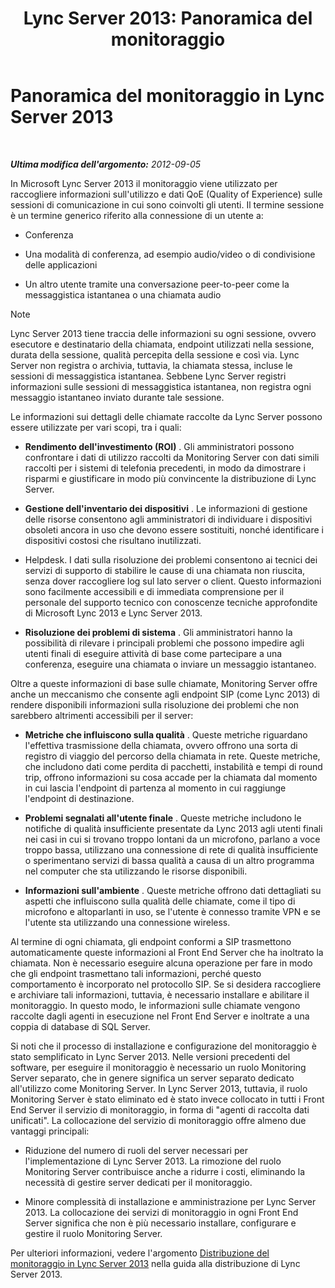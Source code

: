 ﻿---
title: 'Lync Server 2013: Panoramica del monitoraggio'
TOCTitle: Panoramica del monitoraggio
ms:assetid: 5d5eb658-7fe0-42e6-acaf-700051d0a823
ms:mtpsurl: https://technet.microsoft.com/it-it/library/JJ204937(v=OCS.15)
ms:contentKeyID: 49887582
ms.date: 08/24/2015
mtps_version: v=OCS.15
ms.translationtype: HT
---

# Panoramica del monitoraggio in Lync Server 2013

 

_**Ultima modifica dell'argomento:** 2012-09-05_

In Microsoft Lync Server 2013 il monitoraggio viene utilizzato per raccogliere informazioni sull'utilizzo e dati QoE (Quality of Experience) sulle sessioni di comunicazione in cui sono coinvolti gli utenti. Il termine sessione è un termine generico riferito alla connessione di un utente a:

  - Conferenza

  - Una modalità di conferenza, ad esempio audio/video o di condivisione delle applicazioni

  - Un altro utente tramite una conversazione peer-to-peer come la messaggistica istantanea o una chiamata audio


> [!NOTE]
> Lync Server 2013 tiene traccia delle informazioni su ogni sessione, ovvero esecutore e destinatario della chiamata, endpoint utilizzati nella sessione, durata della sessione, qualità percepita della sessione e così via. Lync Server non registra o archivia, tuttavia, la chiamata stessa, incluse le sessioni di messaggistica istantanea. Sebbene Lync Server registri informazioni sulle sessioni di messaggistica istantanea, non registra ogni messaggio istantaneo inviato durante tale sessione.



Le informazioni sui dettagli delle chiamate raccolte da Lync Server possono essere utilizzate per vari scopi, tra i quali:

  - **Rendimento dell'investimento (ROI)** . Gli amministratori possono confrontare i dati di utilizzo raccolti da Monitoring Server con dati simili raccolti per i sistemi di telefonia precedenti, in modo da dimostrare i risparmi e giustificare in modo più convincente la distribuzione di Lync Server.

  - **Gestione dell'inventario dei dispositivi** . Le informazioni di gestione delle risorse consentono agli amministratori di individuare i dispositivi obsoleti ancora in uso che devono essere sostituiti, nonché identificare i dispositivi costosi che risultano inutilizzati.

  - Helpdesk. I dati sulla risoluzione dei problemi consentono ai tecnici dei servizi di supporto di stabilire le cause di una chiamata non riuscita, senza dover raccogliere log sul lato server o client. Questo informazioni sono facilmente accessibili e di immediata comprensione per il personale del supporto tecnico con conoscenze tecniche approfondite di Microsoft Lync 2013 e Lync Server 2013.

  - **Risoluzione dei problemi di sistema** . Gli amministratori hanno la possibilità di rilevare i principali problemi che possono impedire agli utenti finali di eseguire attività di base come partecipare a una conferenza, eseguire una chiamata o inviare un messaggio istantaneo.

Oltre a queste informazioni di base sulle chiamate, Monitoring Server offre anche un meccanismo che consente agli endpoint SIP (come Lync 2013) di rendere disponibili informazioni sulla risoluzione dei problemi che non sarebbero altrimenti accessibili per il server:

  - **Metriche che influiscono sulla qualità** . Queste metriche riguardano l'effettiva trasmissione della chiamata, ovvero offrono una sorta di registro di viaggio del percorso della chiamata in rete. Queste metriche, che includono dati come perdita di pacchetti, instabilità e tempi di round trip, offrono informazioni su cosa accade per la chiamata dal momento in cui lascia l'endpoint di partenza al momento in cui raggiunge l'endpoint di destinazione.

  - **Problemi segnalati all'utente finale** . Queste metriche includono le notifiche di qualità insufficiente presentate da Lync 2013 agli utenti finali nei casi in cui si trovano troppo lontani da un microfono, parlano a voce troppo bassa, utilizzano una connessione di rete di qualità insufficiente o sperimentano servizi di bassa qualità a causa di un altro programma nel computer che sta utilizzando le risorse disponibili.

  - **Informazioni sull'ambiente** . Queste metriche offrono dati dettagliati su aspetti che influiscono sulla qualità delle chiamate, come il tipo di microfono e altoparlanti in uso, se l'utente è connesso tramite VPN e se l'utente sta utilizzando una connessione wireless.

Al termine di ogni chiamata, gli endpoint conformi a SIP trasmettono automaticamente queste informazioni al Front End Server che ha inoltrato la chiamata. Non è necessario eseguire alcuna operazione per fare in modo che gli endpoint trasmettano tali informazioni, perché questo comportamento è incorporato nel protocollo SIP. Se si desidera raccogliere e archiviare tali informazioni, tuttavia, è necessario installare e abilitare il monitoraggio. In questo modo, le informazioni sulle chiamate vengono raccolte dagli agenti in esecuzione nel Front End Server e inoltrate a una coppia di database di SQL Server.

Si noti che il processo di installazione e configurazione del monitoraggio è stato semplificato in Lync Server 2013. Nelle versioni precedenti del software, per eseguire il monitoraggio è necessario un ruolo Monitoring Server separato, che in genere significa un server separato dedicato all'utilizzo come Monitoring Server. In Lync Server 2013, tuttavia, il ruolo Monitoring Server è stato eliminato ed è stato invece collocato in tutti i Front End Server il servizio di monitoraggio, in forma di "agenti di raccolta dati unificati". La collocazione del servizio di monitoraggio offre almeno due vantaggi principali:

  - Riduzione del numero di ruoli del server necessari per l'implementazione di Lync Server 2013. La rimozione del ruolo Monitoring Server contribuisce anche a ridurre i costi, eliminando la necessità di gestire server dedicati per il monitoraggio.

  - Minore complessità di installazione e amministrazione per Lync Server 2013. La collocazione dei servizi di monitoraggio in ogni Front End Server significa che non è più necessario installare, configurare e gestire il ruolo Monitoring Server.

Per ulteriori informazioni, vedere l'argomento [Distribuzione del monitoraggio in Lync Server 2013](lync-server-2013-deploying-monitoring.md) nella guida alla distribuzione di Lync Server 2013.

